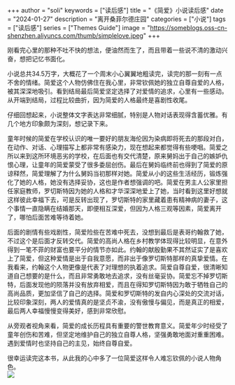+++
author = "soli"
keywords = ["读后感"]
title = "《简爱》小说读后感"
date = "2024-01-27"
description = "离开桑菲尔德庄园"
categories = ["小说"]
tags = ["读后感"]
series = ["Themes Guide"]
image = "https://someblogs.oss-cn-shenzhen.aliyuncs.com/thumb/simplelove.jpeg"
+++
<!--more-->
刚看完心里的那种不吐不快的想法，便油然而生了，而且带着一些说不清的激动兴奋，想把记忆书面化。

小说总共34.5万字，大概花了一个周末小心翼翼地粗读完，读完的那一刻有一点不舍的情绪。简爱这个人物仿佛住在我心里，非常钦佩她的独立自尊自爱的人格，被其深深地吸引。看到结局最后简爱坚定选择了对爱情的追求，心里有一些感动。从开端到结局，过程比较曲折，因为简爱的人格最终是喜剧性收尾。

仔细回想起来，小说整体文字表达非常细腻，特别是人物对话表现得含蓄优雅。有几个地方印象颇为深刻，想记录下来。

童年时候的简爱在学校认识的唯一要好的朋友海伦因为染病即将死去的那段对白，在动作、对话、心理描写上都非常有感染力，现在想起来都觉得有些哽咽。简爱之所以来到这所环境恶劣的学校，在后面也有交代清楚，原来舅妈出于自己的嫉妒仇恨心理，让童年的简爱蒙受了很多委屈创伤。最后在舅妈临终前也得到了简爱的原谅释然，简爱理解了为什么舅妈当初那样对她。简爱从小的这些生活经历，锻炼强化了她的人格，她没有选择妥协，这也是作者想强调的吧。简爱在男主人公家里担任家庭教师，罗切斯特因为她的人格和才华深深地爱上了她，当时看到这里好想就这样彼此幸福下去，可是反转出现了，罗切斯特的家里藏着患有精神病的妻子，这个事情一直隐瞒在结婚那天，即便相互深爱，但因为人格三观等因素，简爱离开了，哪怕后面苦难等待着她。

后面的剧情有些戏剧性，简爱险些在苦难中死去，没想到最后是表哥约翰救了她，不过这个是后面才反转交代。简爱的高尚人格在乡村教学体现得比较明显，在意外得到一笔不菲的财富也要平分的情节亦如此。约翰的献殷勤果不其然证实了是喜欢上了简爱，但这种爱情是出于自我意愿，而非出于像罗切斯特那样的真挚爱情。在我看来，约翰这个人物更像是代表了对理想的执着追求。简爱自尊自爱，很清晰知道自己想要的是什么，而且非常勇敢地去追求，没有丝毫妥协。简爱忘不掉罗切斯特，后面发现他的陨落并没有放弃相爱，而且在得知罗切斯特因为敢于牺牲自己的高尚品质，更加坚信了自己的选择。简爱和罗切斯特的发自内心深处的交流对话，比较印象深刻，两人的爱情真的是坚贞不渝，没有傲慢与偏见，而是真正的相爱，最后两人幸福慢慢变得美好，感到非常欣慰。

从旁观者视角来看，简爱的成长历程具有重要的警世教育意义。简爱年少时经受了童年创伤和苦难，但坚定地维护自己的独立自尊人格，坚强勇敢地面对重重困难。遇到爱情时也坚持自己的主见，始终自尊自爱。

很幸运读完这本书，从此我的心中多了一位简爱这样令人难忘钦佩的小说人物角色。<br />![](https://someblogs.oss-cn-shenzhen.aliyuncs.com/thumb/simplelove.jpeg)